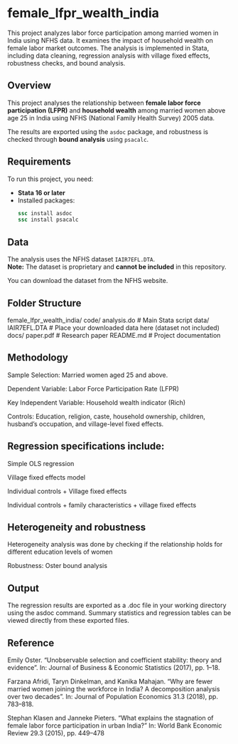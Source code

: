 # female_lfpr_wealth_india
This project analyzes labor force participation among married women in India using NFHS data. It examines the impact of household wealth on female labor market outcomes. The analysis is implemented in Stata, including data cleaning, regression analysis with village fixed effects, robustness checks, and bound analysis.



##  Overview
This project analyses the relationship between **female labor force participation (LFPR)** and **household wealth** among married women above age 25 in India using NFHS (National Family Health Survey) 2005 data.  

The results are exported using the `asdoc` package, and robustness is checked through **bound analysis** using `psacalc`.

##  Requirements
To run this project, you need:

- **Stata 16 or later**
- Installed packages:
  ```stata
  ssc install asdoc
  ssc install psacalc
## Data

The analysis uses the NFHS dataset `IAIR7EFL.DTA`.  
**Note:** The dataset is proprietary and **cannot be included** in this repository.  

You can download the dataset from the NFHS website. 



## Folder Structure

female_lfpr_wealth_india/
  code/
    analysis.do        # Main Stata script
  data/
    IAIR7EFL.DTA       # Place your downloaded data here (dataset not included)
  docs/
    paper.pdf          # Research paper
  README.md            # Project documentation





## Methodology

Sample Selection: Married women aged 25 and above.

Dependent Variable: Labor Force Participation Rate (LFPR)

Key Independent Variable: Household wealth indicator (Rich)

Controls: Education, religion, caste, household ownership, children, husband’s occupation, and village-level fixed effects.

## Regression specifications include:

Simple OLS regression

Village fixed effects model

Individual controls + Village fixed effects

Individual controls + family characteristics + village fixed effects

## Heterogeneity and robustness
Heterogeneity analysis was done by checking if the relationship holds for different education levels of women

Robustness: Oster bound analysis




## Output

The regression results are exported as a .doc file in your working directory using the asdoc command.
Summary statistics and regression tables can be viewed directly from these exported files.

## Reference

Emily Oster. “Unobservable selection and coefficient stability: theory and evidence”. In: Journal of Business & Economic Statistics (2017), pp. 1–18.

Farzana Afridi, Taryn Dinkelman, and Kanika Mahajan. “Why are fewer married women joining the workforce in India? A decomposition analysis over two decades”. In: Journal of Population Economics 31.3 (2018), pp. 783–818.

Stephan Klasen and Janneke Pieters. “What explains the stagnation of female labor force participation in urban India?” In: World Bank Economic Review 29.3 (2015), pp. 449–478



